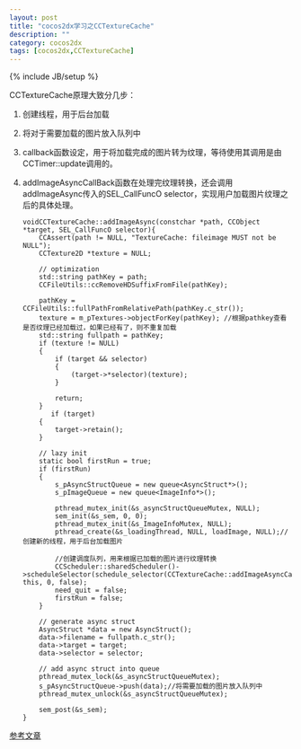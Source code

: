 ```yaml
---
layout: post
title: "cocos2dx学习之CCTextureCache"
description: ""
category: cocos2dx
tags: [cocos2dx,CCTextureCache]
---
```

{% include JB/setup %}

CCTextureCache原理大致分几步：

 1. 创建线程，用于后台加载
 2. 将对于需要加载的图片放入队列中
 3. callback函数设定，用于将加载完成的图片转为纹理，等待使用其调用是由CCTimer::update调用的。
 4. addImageAsyncCallBack函数在处理完纹理转换，还会调用addImageAsync传入的SEL_CallFuncO selector，实现用户加载图片纹理之后的具体处理。
    
        voidCCTextureCache::addImageAsync(constchar *path, CCObject *target, SEL_CallFuncO selector){
            CCAssert(path != NULL, "TextureCache: fileimage MUST not be NULL"); 
            CCTexture2D *texture = NULL;
        
            // optimization
            std::string pathKey = path;
            CCFileUtils::ccRemoveHDSuffixFromFile(pathKey);
        
            pathKey = CCFileUtils::fullPathFromRelativePath(pathKey.c_str());
            texture = m_pTextures->objectForKey(pathKey); //根据pathkey查看是否纹理已经加载过，如果已经有了，则不重复加载
            std::string fullpath = pathKey;
            if (texture != NULL)
            {
                if (target && selector)
                {
                    (target->*selector)(texture);
                }
                
                return;
            }
               if (target)
            {
                target->retain();
            }
        
            // lazy init
            static bool firstRun = true;
            if (firstRun)
            {            
                s_pAsyncStructQueue = new queue<AsyncStruct*>();
                s_pImageQueue = new queue<ImageInfo*>();        
        
                pthread_mutex_init(&s_asyncStructQueueMutex, NULL);
                sem_init(&s_sem, 0, 0);
                pthread_mutex_init(&s_ImageInfoMutex, NULL);
                pthread_create(&s_loadingThread, NULL, loadImage, NULL);//创建新的线程，用于后台加载图片

                //创建调度队列，用来根据已加载的图片进行纹理转换
                CCScheduler::sharedScheduler()->scheduleSelector(schedule_selector(CCTextureCache::addImageAsyncCallBack), this, 0, false);
                need_quit = false;
                firstRun = false;
            }
        
            // generate async struct
            AsyncStruct *data = new AsyncStruct();
            data->filename = fullpath.c_str();
            data->target = target;
            data->selector = selector;
        
            // add async struct into queue
            pthread_mutex_lock(&s_asyncStructQueueMutex);
            s_pAsyncStructQueue->push(data);//将需要加载的图片放入队列中
            pthread_mutex_unlock(&s_asyncStructQueueMutex);
        
            sem_post(&s_sem);
        }
        
[参考文章][1]


  [1]: http://www.cnblogs.com/SeanLin/archive/2012/03/15/2398190.html